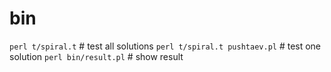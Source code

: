bin
===

`perl t/spiral.t` # test all solutions
`perl t/spiral.t pushtaev.pl` # test one solution
`perl bin/result.pl` # show result
